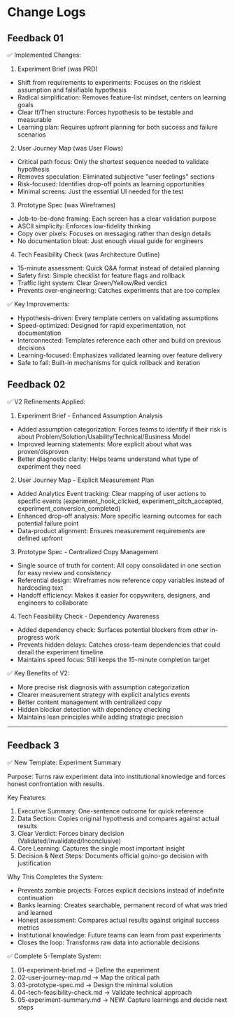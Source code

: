 # Change Logs

## Feedback 01


✅ Implemented Changes:

1. Experiment Brief (was PRD)

- Shift from requirements to experiments: Focuses on the riskiest assumption and falsifiable hypothesis
- Radical simplification: Removes feature-list mindset, centers on learning goals
- Clear If/Then structure: Forces hypothesis to be testable and measurable
- Learning plan: Requires upfront planning for both success and failure scenarios

2. User Journey Map (was User Flows)

- Critical path focus: Only the shortest sequence needed to validate hypothesis
- Removes speculation: Eliminated subjective "user feelings" sections
- Risk-focused: Identifies drop-off points as learning opportunities
- Minimal screens: Just the essential UI needed for the test

3. Prototype Spec (was Wireframes)

- Job-to-be-done framing: Each screen has a clear validation purpose
- ASCII simplicity: Enforces low-fidelity thinking
- Copy over pixels: Focuses on messaging rather than design details
- No documentation bloat: Just enough visual guide for engineers

4. Tech Feasibility Check (was Architecture Outline)

- 15-minute assessment: Quick Q&A format instead of detailed planning
- Safety first: Simple checklist for feature flags and rollback
- Traffic light system: Clear Green/Yellow/Red verdict
- Prevents over-engineering: Catches experiments that are too complex

✅ Key Improvements:

- Hypothesis-driven: Every template centers on validating assumptions
- Speed-optimized: Designed for rapid experimentation, not documentation
- Interconnected: Templates reference each other and build on previous decisions
- Learning-focused: Emphasizes validated learning over feature delivery
- Safe to fail: Built-in mechanisms for quick rollback and iteration


## Feedback 02

✅ V2 Refinements Applied:

1. Experiment Brief - Enhanced Assumption Analysis

- Added assumption categorization: Forces teams to identify if their risk is about
Problem/Solution/Usability/Technical/Business Model
- Improved learning statements: More explicit about what was proven/disproven
- Better diagnostic clarity: Helps teams understand what type of experiment they need

2. User Journey Map - Explicit Measurement Plan

- Added Analytics Event tracking: Clear mapping of user actions to specific events (experiment_hook_clicked,
experiment_pitch_accepted, experiment_conversion_completed)
- Enhanced drop-off analysis: More specific learning outcomes for each potential failure point
- Data-product alignment: Ensures measurement requirements are defined upfront

3. Prototype Spec - Centralized Copy Management

- Single source of truth for content: All copy consolidated in one section for easy review and consistency
- Referential design: Wireframes now reference copy variables instead of hardcoding text
- Handoff efficiency: Makes it easier for copywriters, designers, and engineers to collaborate

4. Tech Feasibility Check - Dependency Awareness

- Added dependency check: Surfaces potential blockers from other in-progress work
- Prevents hidden delays: Catches cross-team dependencies that could derail the experiment timeline
- Maintains speed focus: Still keeps the 15-minute completion target

✅ Key Benefits of V2:

- More precise risk diagnosis with assumption categorization
- Clearer measurement strategy with explicit analytics events
- Better content management with centralized copy
- Hidden blocker detection with dependency checking
- Maintains lean principles while adding strategic precision

---

## Feedback 3

✅ New Template: Experiment Summary

Purpose: Turns raw experiment data into institutional knowledge and forces honest confrontation with results.

Key Features:

1. Executive Summary: One-sentence outcome for quick reference
2. Data Section: Copies original hypothesis and compares against actual results
3. Clear Verdict: Forces binary decision (Validated/Invalidated/Inconclusive)
4. Core Learning: Captures the single most important insight
5. Decision & Next Steps: Documents official go/no-go decision with justification

Why This Completes the System:

- Prevents zombie projects: Forces explicit decisions instead of indefinite continuation
- Banks learning: Creates searchable, permanent record of what was tried and learned
- Honest assessment: Compares actual results against original success metrics
- Institutional knowledge: Future teams can learn from past experiments
- Closes the loop: Transforms raw data into actionable decisions

✅ Complete 5-Template System:

1. 01-experiment-brief.md → Define the experiment
2. 02-user-journey-map.md → Map the critical path
3. 03-prototype-spec.md → Design the minimal solution
4. 04-tech-feasibility-check.md → Validate technical approach
5. 05-experiment-summary.md → NEW: Capture learnings and decide next steps